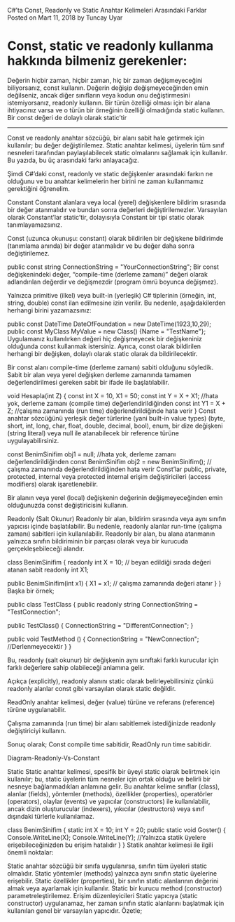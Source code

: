 C#’ta Const, Readonly ve Static Anahtar Kelimeleri Arasındaki Farklar
Posted on Mart 11, 2018 by Tuncay Uyar

# Const, static ve readonly kullanma hakkında bilmeniz gerekenler:

Değerin hiçbir zaman, hiçbir zaman, hiç bir zaman değişmeyeceğini biliyorsanız, const kullanın.
Değerin değişip değişmeyeceğinden emin değilseniz, ancak diğer sınıfların veya kodun onu değiştirmesini istemiyorsanız, readonly kullanın.
Bir türün özelliği olması için bir alana ihtiyacınız varsa ve o türün bir örneğinin özelliği olmadığında static kullanın.
Bir const değeri de dolaylı olarak static’tir

-----------------------------
Const ve readonly anahtar sözcüğü, bir alanı sabit hale getirmek için kullanılır; bu değer değiştirilemez. Static anahtar kelimesi, üyelerin tüm sınıf nesneleri tarafından paylaşılabilecek static olmalarını sağlamak için kullanılır. Bu yazıda, bu üç arasındaki farkı anlayacağız.

Şimdi C#’daki const, readonly ve static değişkenler arasındaki farkın ne olduğunu ve bu anahtar kelimelerin her birini ne zaman kullanmamız gerektiğini öğrenelim.

Constant
Constant alanlara veya local (yerel) değişkenlere bildirim sırasında bir değer atanmalıdır ve bundan sonra değerleri değiştirilemezler. Varsayılan olarak Constant’lar static’tir, dolayısıyla Constant bir tipi static olarak tanımlayamazsınız.

Const (uzunca okunuşu: constant) olarak bildirilen bir değişkene bildirimde (tanımlama anında) bir değer atanmalıdır ve bu değer daha sonra değiştirilemez.

public const string ConnectionString = "YourConnectionString";
Bir const değişkenindeki değer, “compile-time (derleme zamanı)” değeri olarak adlandırılan değerdir ve değişmezdir (program ömrü boyunca değişmez).

Yalnızca primitive (ilkel) veya built-in (yerleşik) C# tiplerinin (örneğin, int, string, double) const ilan edilmesine izin verilir. Bu nedenle, aşağıdakilerden herhangi birini yazamazsınız:

public const DateTime DateOfFoundation = new DateTime(1923,10,29);
public const MyClass MyValue = new Class() {Name = "TestName"};
Uygulamanız kullanılırken değeri hiç değişmeyecek bir değişkeniniz olduğunda const kullanmak istersiniz. Ayrıca, const olarak bildirilen herhangi bir değişken, dolaylı olarak static olarak da bildirilecektir.

Bir const alanı compile-time (derleme zamanı) sabiti olduğunu söyledik. Sabit bir alan veya yerel değişken derleme zamanında tamamen değerlendirilmesi gereken sabit bir ifade ile başlatılabilir.

void Hesapla(int Z)
{
   const int X = 10, X1 = 50;
   const int Y = X + X1; //hata yok, derleme zamanı (compile time) değerlendirildiğinden
   const int Y1 = X + Z; //çalışma zamanında (run time) değerlendirildiğinde hata verir
}
Const anahtar sözcüğünü yerleşik değer türlerine (yani built-in value types) (byte, short, int, long, char, float, double, decimal, bool), enum, bir dize değişkeni (string literal) veya null ile atanabilecek bir reference türüne uygulayabilirsiniz.

const BenimSinifim obj1 = null; //hata yok, derleme zamanı değerlendirildiğinden
const BenimSinifim obj2 = new BenimSinifim(); //çalışma zamanında değerlendirildiğinden hata verir
Const’lar public, private, protected, internal veya protected internal erişim değiştiricileri (access modifiers) olarak işaretlenebilir.

Bir alanın veya yerel (local) değişkenin değerinin değişmeyeceğinden emin olduğunuzda const değiştiricisini kullanın.

Readonly (Salt Okunur)
Readonly bir alan, bildirim sırasında veya aynı sınıfın yapıcısı içinde başlatılabilir. Bu nedenle, readonly alanlar run-time (çalışma zamanı) sabitleri için kullanılabilir. Readonly bir alan, bu alana atanmanın yalnızca sınıfın bildiriminin bir parçası olarak veya bir kurucuda gerçekleşebileceği alandır.

class BenimSinifim
{
   readonly int X = 10; // beyan edildiği sırada değeri atanan sabit
   readonly int X1;

   public BenimSinifim(int x1)
   {
      X1 = x1; // çalışma zamanında değeri atanır
   }
}
Başka bir örnek;

public class TestClass
{
   public readonly string ConnectionString = "TestConnection";

   public TestClass()
   {
      ConnectionString = "DifferentConnection";
   }

   public void TestMethod ()
   {
      ConnectionString = "NewConnection"; //Derlenmeyecektir
   }
}

Bu, readonly (salt okunur) bir değişkenin aynı sınıftaki farklı kurucular için farklı değerlere sahip olabileceği anlamına gelir.

Açıkça (explicitly), readonly alanını static olarak belirleyebilirsiniz çünkü readonly alanlar const gibi varsayılan olarak static değildir.

ReadOnly anahtar kelimesi, değer (value) türüne ve referans (reference) türüne uygulanabilir.

Çalışma zamanında (run time) bir alanı sabitlemek istediğinizde readonly değiştiriciyi kullanın.

Sonuç olarak; Const compile time sabitidir, ReadOnly run time sabitidir.

Diagram-Readonly-Vs-Constant

Static
Static anahtar kelimesi, spesifik bir üyeyi static olarak belirtmek için kullanılır; bu, static üyelerin tüm nesneler için ortak olduğu ve belirli bir nesneye bağlanmadıkları anlamına gelir. Bu anahtar kelime sınıflar (class), alanlar (fields), yöntemler (methods), özellikler (properties), operatörler (operators), olaylar (events) ve yapıcılar (constructors) ile kullanılabilir, ancak dizin oluşturucular (indexers), yıkıcılar (destructors) veya sınıf dışındaki türlerle kullanılamaz.

class BenimSinifim
{
   static int X = 10;
   int Y = 20;
   public static void Goster()
   {
      Console.WriteLine(X);
      Console.WriteLine(Y); //Yalnızca statik üyelere erişebileceğinizden bu erişim hatalıdır
   }
}
Statik anahtar kelimesi ile ilgili önemli noktalar:

Static anahtar sözcüğü bir sınıfa uygulanırsa, sınıfın tüm üyeleri static olmalıdır.
Static yöntemler (methods) yalnızca aynı sınıfın static üyelerine erişebilir. Static özellikler (properties), bir sınıfın static alanlarının değerini almak veya ayarlamak için kullanılır.
Static bir kurucu method (constructor) parametreleştirilemez. Erişim düzenleyicileri Static yapıcıya (static constructor) uygulanamaz, her zaman sınıfın static alanlarını başlatmak için kullanılan genel bir varsayılan yapıcıdır.
Özetle;
